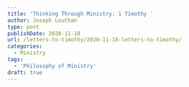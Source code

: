 ```yaml
---
title: 'Thinking Through Ministry: 1 Timothy '
author: Joseph Louthan
type: post
publishDate: 2020-11-18
url: /letters-to-timothy/2020-11-18-letters-to-timothy/
categories:
  - Ministry
tags:
  - 'Philosophy of Ministry'
draft: true
---
```

